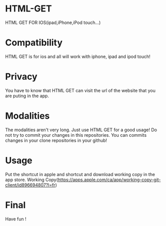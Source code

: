 # HTML-GET
HTML GET FOR IOS(ipad,iPhone,iPod touch...)
# Compatibility
HTML GET is for ios and all will work with iphone, ipad and ipod touch!
# Privacy
You have to know that HTML GET can visit the url of the website that you are puting in the app.
# Modalities
The modalities aren't very long. Just use HTML GET for a good usage!
Do not try to commit your changes in this repositories.
You can commits changes in your clone repositories in your github!
# Usage 
Put the shortcut in apple and shortcut and download working copy in the app store. Working Copy(https://apps.apple.com/ca/app/working-copy-git-client/id896694807?l=fr)
# Final 
Have fun !
